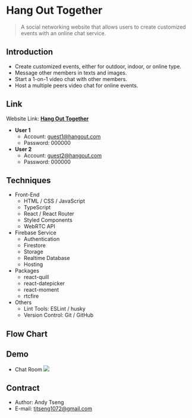 # Hang Out Together
> A social networking website that allows users to create customized events with an online chat service.
## Introduction

+ Create customized events, either for outdoor, indoor, or online type.
+ Message other members in texts and images.
+ Start a 1-on-1 video chat with other members.
+ Host a multiple peers video chat for online events.

## Link

Website Link: **[Hang Out Together](https://hang-out-together.web.app/)**
+ **User 1**
  + Account: guest1@hangout.com
  + Password: 000000
+ **User 2**
  + Account: guest2@hangout.com
  + Password: 000000

## Techniques

+ Front-End
  + HTML / CSS / JavaScript
  + TypeScript
  + React / React Router
  + Styled Components
  + WebRTC API
+ Firebase Service
  + Authentication
  + Firestore
  + Storage
  + Realtime Database
  + Hosting
+ Packages
  + react-quill
  + react-datepicker
  + react-moment
  + rtcfire
+ Others
  + Lint Tools: ESLint / husky
  + Version Control: Git / GitHub

## Flow Chart

## Demo

+ Chat Room
![](https://i.imgur.com/LBCwW1q.gif)

## Contract
  
  + Author: Andy Tseng
  + E-mail: <tjtseng1072@gmail.com> 
